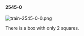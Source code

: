 #### 2545-0
![train-2545-0-0.png](https://github.com/lil-lab/nlvr/raw/master/nlvr/train/images/45/train-2545-0-0.png "train-2545-0-0.png")

There is a box with only 2 squares.